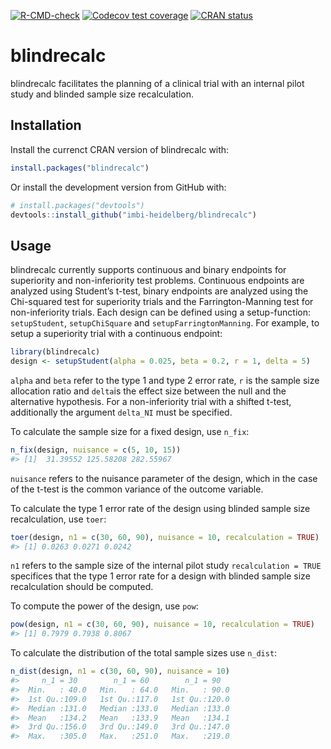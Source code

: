 
<!-- README.md is generated from README.Rmd. Please edit that file -->
<!-- badges: start -->

[![R-CMD-check](https://github.com/imbi-heidelberg/blindrecalc/workflows/R-CMD-check/badge.svg)](https://github.com/imbi-heidelberg/blindrecalc/actions)
[![Codecov test
coverage](https://codecov.io/gh/imbi-heidelberg/blindrecalc/branch/master/graph/badge.svg)](https://codecov.io/gh/imbi-heidelberg/blindrecalc?branch=master)
[![CRAN
status](https://www.r-pkg.org/badges/version/blindrecalc)](https://cran.r-project.org/package=blindrecalc)
<!-- badges: end -->

# blindrecalc

blindrecalc facilitates the planning of a clinical trial with an
internal pilot study and blinded sample size recalculation.

## Installation

Install the currenct CRAN version of blindrecalc with:

``` r
install.packages("blindrecalc")
```

Or install the development version from GitHub with:

``` r
# install.packages("devtools")
devtools::install_github("imbi-heidelberg/blindrecalc")
```

## Usage

blindrecalc currently supports continuous and binary endpoints for
superiority and non-inferiority test problems. Continuous endpoints are
analyzed using Student’s t-test, binary endpoints are analyzed using the
Chi-squared test for superiority trials and the Farrington-Manning test
for non-inferiority trials. Each design can be defined using a
setup-function: `setupStudent`, `setupChiSquare` and
`setupFarringtonManning`. For example, to setup a superiority trial with
a continuous endpoint:

``` r
library(blindrecalc)
design <- setupStudent(alpha = 0.025, beta = 0.2, r = 1, delta = 5)
```

`alpha` and `beta` refer to the type 1 and type 2 error rate, `r` is the
sample size allocation ratio and `delta`is the effect size between the
null and the alternative hypothesis. For a non-inferiority trial with a
shifted t-test, additionally the argument `delta_NI` must be specified.

To calculate the sample size for a fixed design, use `n_fix`:

``` r
n_fix(design, nuisance = c(5, 10, 15))
#> [1]  31.39552 125.58208 282.55967
```

`nuisance` refers to the nuisance parameter of the design, which in the
case of the t-test is the common variance of the outcome variable.

To calculate the type 1 error rate of the design using blinded sample
size recalculation, use `toer`:

``` r
toer(design, n1 = c(30, 60, 90), nuisance = 10, recalculation = TRUE)
#> [1] 0.0263 0.0271 0.0242
```

`n1` refers to the sample size of the internal pilot study
`recalculation = TRUE` specifices that the type 1 error rate for a
design with blinded sample size recalculation should be computed.

To compute the power of the design, use `pow`:

``` r
pow(design, n1 = c(30, 60, 90), nuisance = 10, recalculation = TRUE)
#> [1] 0.7979 0.7938 0.8067
```

To calculate the distribution of the total sample sizes use `n_dist`:

``` r
n_dist(design, n1 = c(30, 60, 90), nuisance = 10)
#>     n_1 = 30        n_1 = 60        n_1 = 90    
#>  Min.   : 40.0   Min.   : 64.0   Min.   : 90.0  
#>  1st Qu.:109.0   1st Qu.:117.0   1st Qu.:120.0  
#>  Median :131.0   Median :133.0   Median :133.0  
#>  Mean   :134.2   Mean   :133.9   Mean   :134.1  
#>  3rd Qu.:156.0   3rd Qu.:149.0   3rd Qu.:147.0  
#>  Max.   :305.0   Max.   :251.0   Max.   :219.0
```

